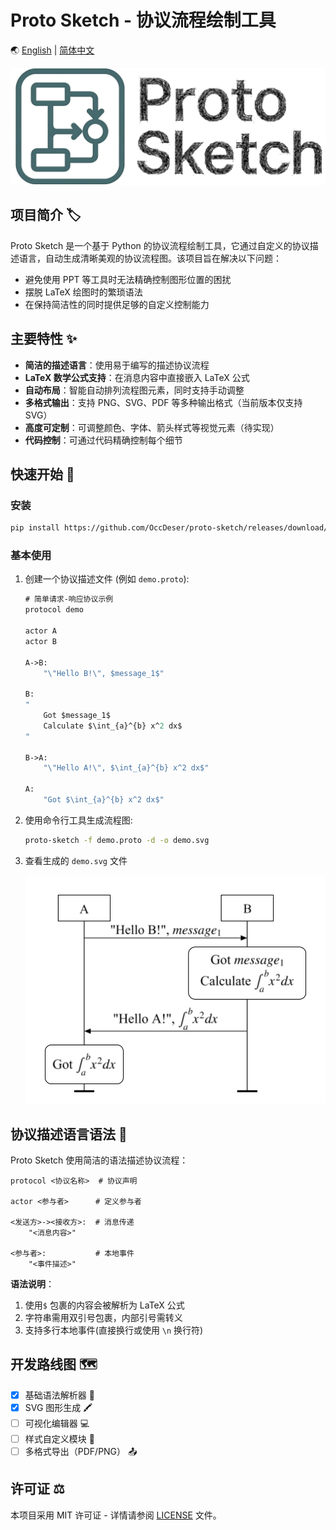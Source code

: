 # Proto Sketch - 协议流程绘制工具

🌏 [English](README.md) | [简体中文](README.zh-CN.md)

![Proto Sketch Logo](images/logo_banner.jpg)

## 项目简介 🏷️

Proto Sketch 是一个基于 Python 的协议流程绘制工具，它通过自定义的协议描述语言，自动生成清晰美观的协议流程图。该项目旨在解决以下问题：

- 避免使用 PPT 等工具时无法精确控制图形位置的困扰
- 摆脱 LaTeX 绘图时的繁琐语法
- 在保持简洁性的同时提供足够的自定义控制能力

## 主要特性 ✨

- **简洁的描述语言**：使用易于编写的描述协议流程
- **LaTeX 数学公式支持**：在消息内容中直接嵌入 LaTeX 公式
- **自动布局**：智能自动排列流程图元素，同时支持手动调整
- **多格式输出**：支持 PNG、SVG、PDF 等多种输出格式（当前版本仅支持 SVG）
- **高度可定制**：可调整颜色、字体、箭头样式等视觉元素（待实现）
- **代码控制**：可通过代码精确控制每个细节

## 快速开始 🚀

### 安装

```bash
pip install https://github.com/OccDeser/proto-sketch/releases/download/v0.1.6/proto_sketch-0.1.6-py3-none-any.whl
```

### 基本使用

1. 创建一个协议描述文件 (例如 `demo.proto`):

    ```proto
    # 简单请求-响应协议示例
    protocol demo

    actor A
    actor B

    A->B:
        "\"Hello B!\", $message_1$"

    B:
    "
        Got $message_1$
        Calculate $\int_{a}^{b} x^2 dx$
    "

    B->A:
        "\"Hello A!\", $\int_{a}^{b} x^2 dx$"

    A:
        "Got $\int_{a}^{b} x^2 dx$"
    ```

2. 使用命令行工具生成流程图:

    ```bash
    proto-sketch -f demo.proto -d -o demo.svg
    ```

3. 查看生成的 `demo.svg` 文件

    ![示例协议图](images/demo.svg)

## 协议描述语言语法 📜

Proto Sketch 使用简洁的语法描述协议流程：

```plaintext
protocol <协议名称>  # 协议声明

actor <参与者>      # 定义参与者

<发送方>-><接收方>:  # 消息传递
    "<消息内容>"

<参与者>:           # 本地事件
    "<事件描述>"
```

**语法说明**：
1. 使用`$` 包裹的内容会被解析为 LaTeX 公式
2. 字符串需用双引号包裹，内部引号需转义
3. 支持多行本地事件(直接换行或使用 `\n` 换行符)

## 开发路线图 🗺️
- [x] 基础语法解析器 🧩
- [x] SVG 图形生成 🖍️
- [ ] 可视化编辑器 💻
- [ ] 样式自定义模块 🎨
- [ ] 多格式导出（PDF/PNG） 📤

## 许可证 ⚖️

本项目采用 MIT 许可证 - 详情请参阅 [LICENSE](LICENSE) 文件。